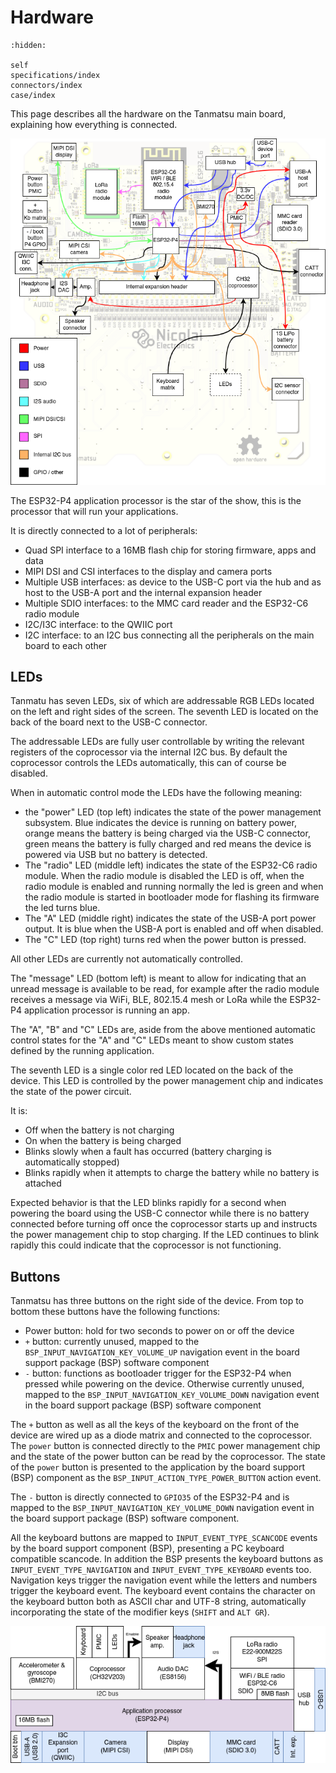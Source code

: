 # Hardware

```{toctree}
:hidden:

self
specifications/index
connectors/index
case/index
```

This page describes all the hardware on the Tanmatsu main board, explaining how everything is connected.

![Block diagram](blockdiagram.png)

The ESP32-P4 application processor is the star of the show, this is the processor that will run your applications.

It is directly connected to a lot of peripherals:

 - Quad SPI interface to a 16MB flash chip for storing firmware, apps and data
 - MIPI DSI and CSI interfaces to the display and camera ports
 - Multiple USB interfaces: as device to the USB-C port via the hub and as host to the USB-A port and the internal expansion header
 - Multiple SDIO interfaces: to the MMC card reader and the ESP32-C6 radio module
 - I2C/I3C interface: to the QWIIC port
 - I2C interface: to an I2C bus connecting all the peripherals on the main board to each other

## LEDs

Tanmatu has seven LEDs, six of which are addressable RGB LEDs located on the left and right sides of the screen. The seventh LED is located on the back of the board next to the USB-C connector.

The addressable LEDs are fully user controllable by writing the relevant registers of the coprocessor via the internal I2C bus. By default the coprocessor controls the LEDs automatically, this can of course be disabled.

When in automatic control mode the LEDs have the following meaning:

 - the "power" LED (top left) indicates the state of the power management subsystem. Blue indicates the device is running on battery power, orange means the battery is being charged via the USB-C connector, green means the battery is fully charged and red means the device is powered via USB but no battery is detected.
 - The "radio" LED (middle left) indicates the state of the ESP32-C6 radio module. When the radio module is disabled the LED is off, when the radio module is enabled and running normally the led is green and when the radio module is started in bootloader mode for flashing its firmware the led turns blue.
 - The "A" LED (middle right) indicates the state of the USB-A port power output. It is blue when the USB-A port is enabled and off when disabled.
 - The "C" LED (top right) turns red when the power button is pressed.

All other LEDs are currently not automatically controlled.

The "message" LED (bottom left) is meant to allow for indicating that an unread message is available to be read, for example after the radio module receives a message via WiFi, BLE, 802.15.4 mesh or LoRa while the ESP32-P4 application processor is running an app.

The "A", "B" and "C" LEDs are, aside from the above mentioned automatic control states for the "A" and "C" LEDs meant to show custom states defined by the running application.

The seventh LED is a single color red LED located on the back of the device. This LED is controlled by the power management chip and indicates the state of the power circuit.

It is:

 - Off when the battery is not charging
 - On when the battery is being charged
 - Blinks slowly when a fault has occurred (battery charging is automatically stopped)
 - Blinks rapidly when it attempts to charge the battery while no battery is attached

Expected behavior is that the LED blinks rapidly for a second when powering the board using the USB-C connector while there is no battery connected before turning off once the coprocessor starts up and instructs the power management chip to stop charging. If the LED continues to blink rapidly this could indicate that the coprocessor is not functioning.

## Buttons

Tanmatsu has three buttons on the right side of the device. From top to bottom these buttons have the following functions:

 - Power button: hold for two seconds to power on or off the device
 - `+` button: currently unused, mapped to the `BSP_INPUT_NAVIGATION_KEY_VOLUME_UP` navigation event in the board support package (BSP) software component
 - `-` button: functions as bootloader trigger for the ESP32-P4 when pressed while powering on the device. Otherwise currently unused, mapped to the `BSP_INPUT_NAVIGATION_KEY_VOLUME_DOWN` navigation event in the board support package (BSP) software component

The `+` button as well as all the keys of the keyboard on the front of the device are wired up as a diode matrix and connected to the coprocessor. The `power` button is connected directly to the `PMIC` power management chip and the state of the power button can be read by the coprocessor. The state of the `power` button is presented to the application by the board support (BSP) component as the `BSP_INPUT_ACTION_TYPE_POWER_BUTTON` action event.

The `-` button is directly connected to `GPIO35` of the ESP32-P4 and is mapped to the `BSP_INPUT_NAVIGATION_KEY_VOLUME_DOWN` navigation event in the board support package (BSP) software component.

All the keyboard buttons are mapped to `INPUT_EVENT_TYPE_SCANCODE` events by the board support component (BSP), presenting a PC keyboard compatible scancode. In addition the BSP presents the keyboard buttons as `INPUT_EVENT_TYPE_NAVIGATION` and `INPUT_EVENT_TYPE_KEYBOARD` events too. Navigation keys trigger the navigation event while the letters and numbers trigger the keyboard event. The keyboard event contains the character on the keyboard button both as ASCII char and UTF-8 string, automatically incorporating the state of the modifier keys (`SHIFT` and `ALT GR`).

![Block diagram (2)](blockdiagram2.png)

